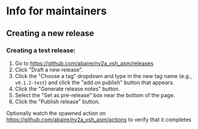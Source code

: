 # Info for maintainers

## Creating a new release

### Creating a test release:

1. Go to https://github.com/abaire/nv2a_vsh_asm/releases
2. Click "Draft a new release".
3. Click the "Choose a tag" dropdown and type in the new tag name (e.g.,
   `v0.1.2-test`) and click the "add on publish" button that appears.
4. Click the "Generate release notes" button.
5. Select the "Set as pre-release" box near the bottom of the page.
6. Click the "Publish release" button.

Optionally watch the spawned action
on https://github.com/abaire/nv2a_vsh_asm/actions to verify that it completes
